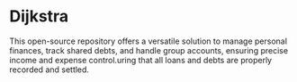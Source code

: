 # Dijkstra
This open-source repository offers a versatile solution to manage personal finances, track shared debts, and handle group accounts, ensuring precise income and expense control.uring that all loans and debts are properly recorded and settled.
